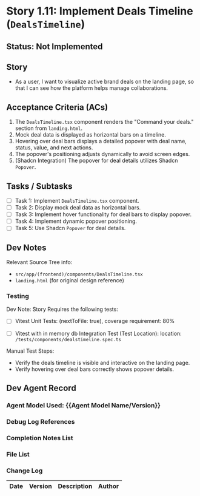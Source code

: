 # Story 1.11: Implement Deals Timeline (`DealsTimeline`)

## Status: Not Implemented

## Story

- As a user, I want to visualize active brand deals on the landing page, so that I can see how the platform helps manage collaborations.

## Acceptance Criteria (ACs)

1.  The `DealsTimeline.tsx` component renders the "Command your deals." section from `landing.html`.
2.  Mock deal data is displayed as horizontal bars on a timeline.
3.  Hovering over deal bars displays a detailed popover with deal name, status, value, and next actions.
4.  The popover's positioning adjusts dynamically to avoid screen edges.
5.  (Shadcn Integration) The popover for deal details utilizes Shadcn `Popover`.

## Tasks / Subtasks

- [ ] Task 1: Implement `DealsTimeline.tsx` component.
- [ ] Task 2: Display mock deal data as horizontal bars.
- [ ] Task 3: Implement hover functionality for deal bars to display popover.
- [ ] Task 4: Implement dynamic popover positioning.
- [ ] Task 5: Use Shadcn `Popover` for deal details.

## Dev Notes

Relevant Source Tree info:
- `src/app/(frontend)/components/DealsTimeline.tsx`
- `landing.html` (for original design reference)

### Testing

Dev Note: Story Requires the following tests:

- [ ] Vitest Unit Tests: (nextToFile: true), coverage requirement: 80%
- [ ] Vitest with in memory db Integration Test (Test Location): location: `/tests/components/dealstimeline.spec.ts`


Manual Test Steps:
- Verify the deals timeline is visible and interactive on the landing page.
- Verify hovering over deal bars correctly shows popover details.

## Dev Agent Record

### Agent Model Used: {{Agent Model Name/Version}}

### Debug Log References

### Completion Notes List

### File List

### Change Log

| Date | Version | Description | Author |
| :--- | :------ | :---------- | :----- |
